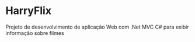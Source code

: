 # HarryFlix
Projeto de desenvolvimento de aplicação Web com .Net MVC C# para exibir informação sobre filmes
